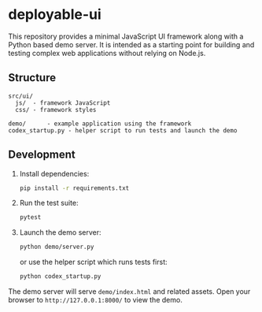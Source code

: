 # deployable-ui

This repository provides a minimal JavaScript UI framework along with a Python
based demo server. It is intended as a starting point for building and testing
complex web applications without relying on Node.js.

## Structure

```
src/ui/
  js/  - framework JavaScript
  css/ - framework styles

demo/      - example application using the framework
codex_startup.py - helper script to run tests and launch the demo
```

## Development

1. Install dependencies:

   ```bash
   pip install -r requirements.txt
   ```

2. Run the test suite:

   ```bash
   pytest
   ```

3. Launch the demo server:

   ```bash
   python demo/server.py
   ```

   or use the helper script which runs tests first:

   ```bash
   python codex_startup.py
   ```

The demo server will serve `demo/index.html` and related assets. Open your
browser to `http://127.0.0.1:8000/` to view the demo.
